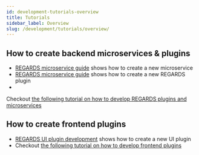 ```yaml
---
id: development-tutorials-overview
title: Tutorials
sidebar_label: Overview
slug: /development/tutorials/overview/
---
```


## How to create backend microservices & plugins

- [REGARDS microservice guide](./02-backend-microservice.md) shows how to create a new microservice
- [REGARDS microservice guide](03-backend-plugin.md) shows how to create a new REGARDS plugin
-
Checkout [the following tutorial on how to develop REGARDS plugins and microservices](/docs/regards-backend-tutorial.odp)

## How to create frontend plugins

- [REGARDS UI plugin development](./04-front-plugin.md) shows how to create a new UI plugin
- Checkout [the following tutorial on how to develop frontend plugins](/docs/regards-frontend-tutorial.odp)
